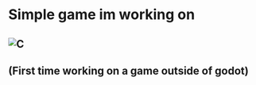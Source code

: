 # Simple game im working on
## ![C](https://img.shields.io/badge/style-flat?c-%2300599C.svg?style=for-the-badge&logo=c&logoColor=white)

## (First time working on a game outside of godot)
